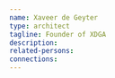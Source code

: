 ```yaml
---
name: Xaveer de Geyter
type: architect
tagline: Founder of XDGA
description:
related-persons:
connections: 
---
```

